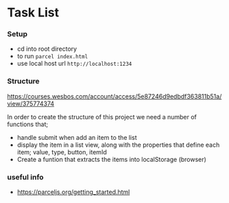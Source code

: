 # Task List


### Setup
- cd into root directory
- to run `parcel index.html`
- use local host url `http://localhost:1234`

### Structure
https://courses.wesbos.com/account/access/5e87246d9edbdf363811b51a/view/375774374

In order to create the structure of this project we need a number of functions that;
- handle submit when add an item to the list
- display the item in a list view, along with the properties that define each item; value, type, button, itemId
- Create a funtion that extracts the items into localStorage (browser) 

### useful info
- https://parceljs.org/getting_started.html
